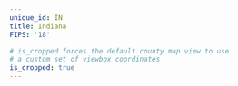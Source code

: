 ```yaml
---
unique_id: IN
title: Indiana
FIPS: '18'

# is_cropped forces the default county map view to use
# a custom set of viewbox coordinates
is_cropped: true
---
```

